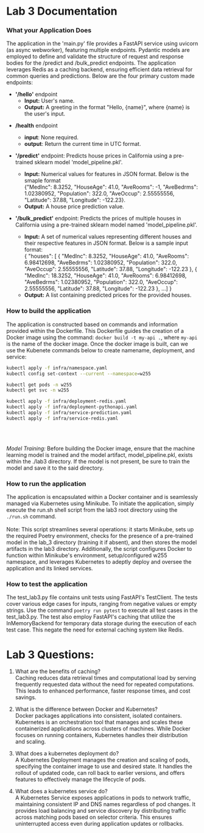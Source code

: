 # Lab 3 Documentation
### What your Application Does 
The application in the 'main.py' file provides a FastAPI service using uvicorn (as async webworker), featuring multiple endpoints. Pydantic models are employed to define and validate the structure of request and response bodies for the /predict and /bulk_predict endpoints. The application leverages Redis as a caching backend, ensuring efficient data retrieval for common queries and predictions. Below are the four primary custom made endpoints:

+ **'/hello'** endpoint
    + **Input:** User's name.
    + **Output:** A greeting in the format "Hello, {name}", where {name} is the user's input.

* **/health** endpoint
    + **input**: None required.
    + **output**: Return the current time in UTC format. 

* **'/predict'** endpoint: Predicts house prices in California using a pre-trained sklearn model 'model_pipeline.pkl'.
    + **Input:** Numerical values for features in JSON format. Below is the smaple format <br/> {"MedInc": 8.3252, "HouseAge": 41.0, "AveRooms": -1, "AveBedrms": 1.02380952, "Population": 322.0, "AveOccup": 2.55555556, "Latitude": 37.88, "Longitude": -122.23}.
    + **Output:** A house price prediction value. 

* **'/bulk_predict'** endpoint: Predicts the prices of multiple houses in California using a pre-trained sklearn model named 'model_pipeline.pkl'.
    + **Input:** A set of numerical values representing different houses and their respective features in JSON format. Below is a sample input format:<br/>
    {
        "houses": [
            {
                "MedInc": 8.3252,
                "HouseAge": 41.0,
                "AveRooms": 6.98412698,
                "AveBedrms": 1.02380952,
                "Population": 322.0,
                "AveOccup": 2.55555556,
                "Latitude": 37.88,
                "Longitude": -122.23
            },
            {
                "MedInc": 18.3252,
                "HouseAge": 41.0,
                "AveRooms": 6.98412698,
                "AveBedrms": 1.02380952,
                "Population": 322.0,
                "AveOccup": 2.55555556,
                "Latitude": 37.88,
                "Longitude": -122.23
            }, ...]
    }
    + **Output:** A list containing predicted prices for the provided houses.

### How to build the application
The application is constructed based on commands and information provided within the Dockerfile. This Dockerfile guides the creation of a Docker image using the command: ``docker build -t my-api .``, where ``my-api`` is the name of the docker image. Once the docker image is built, can we use the Kubenete commands below to create namename, deployment, and service:

```bash
kubectl apply -f infra/namespace.yaml
kubectl config set-context --current --namespace=w255

kubectl get pods -n w255
kubectl get svc -n w255

kubectl apply -f infra/deployment-redis.yaml
kubectl apply -f infra/deployment-pythonapi.yaml
kubectl apply -f infra/service-prediction.yaml
kubectl apply -f infra/service-redis.yaml
```

<br/>
<br/>

*Model Training:* Before building the Docker image, ensure that the machine learning model is trained and the model artifact, model_pipeline.pkl, exists within the ./lab3 directory. If the model is not present, be sure to train the model and save it to the said directory.

### How to run the application
The application is encapsulated within a Docker container and is seamlessly managed via Kubernetes using Minikube. To initiate the application, simply execute the run.sh shell script from the lab3 root directory using the ``./run.sh`` command. <br/><br/>
Note: This script streamlines several operations: it starts Minikube, sets up the required Poetry environment, checks for the presence of a pre-trained model in the lab_3 directory (training it if absent), and then stores the model artifacts in the lab3 directory. Additionally, the script configures Docker to function within Minikube's environment, setup/configured w255 namespace, and leverages Kubernetes to adeptly deploy and oversee the application and its linked services.

### How to test the application
The test_lab3.py file contains unit tests using FastAPI's TestClient. The tests cover various edge cases for inputs, ranging from negative values or empty strings. Use the command ``poetry run pytest`` to execute all test cases in the test_lab3.py. The test also employ FastAPI's caching that utilize the InMemoryBackend for temporary data storage during the execution of each test case. This negate the need for external caching system like Redis.

# Lab 3 Questions:
1. What are the benefits of caching?<br/>
Caching reduces data retrieval times and computational load by serving frequently requested data without the need for repeated computations. This leads to enhanced performance, faster response times, and cost savings.

2. What is the difference between Docker and Kubernetes?<br/>
Docker packages applications into consistent, isolated containers. Kubernetes is an orchestration tool that manages and scales these containerized applications across clusters of machines. While Docker focuses on running containers, Kubernetes handles their distribution and scaling.

3. What does a kubernetes deployment do?<br/>
A Kubernetes Deployment manages the creation and scaling of pods, specifying the container image to use and desired state. It handles the rollout of updated code, can roll back to earlier versions, and offers features to effectively manage the lifecycle of pods. <Replica pods.>

4. What does a kubernetes service do?<br/>
A Kubernetes Service exposes applications in pods to network traffic, maintaining consistent IP and DNS names regardless of pod changes. It provides load balancing and service discovery by distributing traffic across matching pods based on selector criteria. This ensures uninterrupted access even during application updates or rollbacks.